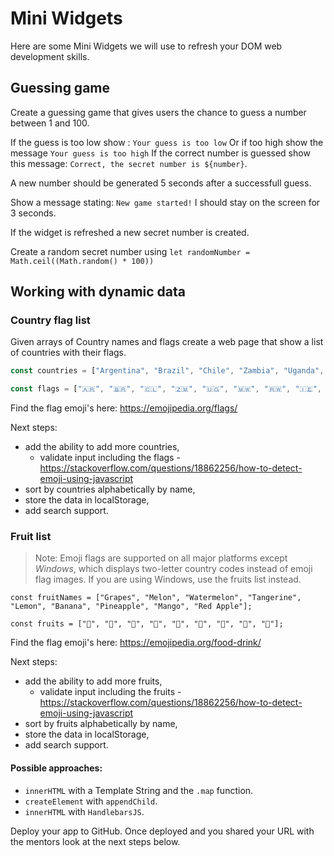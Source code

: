 # Mini Widgets

Here are some Mini Widgets we will use to refresh your DOM web development skills.
## Guessing game

Create a guessing game that gives users the chance to guess a number between 1 and 100.

If the guess is too low show : `Your guess is too low`
Or if too high show the message `Your guess is too high`
If the correct number is guessed show this message: `Correct, the secret number is ${number}`.

A new number should be generated 5 seconds after a successfull guess.

Show a message stating: `New game started!` I should stay on the screen for 3 seconds.

If the widget is refreshed a new secret number is created.

Create a random secret number using `let randomNumber = Math.ceil((Math.random() * 100))`

## Working with dynamic data

### Country flag list

Given arrays of Country names and flags create a web page that show a list of countries with their flags. 

```js
const countries = ["Argentina", "Brazil", "Chile", "Zambia", "Uganda", "Malawi", "Rwanda", "Ireland", "Switzerland"];

const flags = ["🇦🇷", "🇧🇷", "🇨🇱", "🇿🇲", "🇺🇬", "🇲🇼", "🇷🇼", "🇮🇪", "🇨🇭"];

```

Find the flag emoji's here: https://emojipedia.org/flags/

Next steps: 
* add the ability to add more countries,
	* validate input including the flags - https://stackoverflow.com/questions/18862256/how-to-detect-emoji-using-javascript
* sort by countries alphabetically by name,
* store the data in localStorage,
* add search support.


### Fruit list

> Note: Emoji flags are supported on all major platforms except *Windows*, which displays two-letter country codes instead of emoji flag images.
If you are using Windows, use the fruits list instead.

```
const fruitNames = ["Grapes", "Melon", "Watermelon", "Tangerine", "Lemon", "Banana", "Pineapple", "Mango", "Red Apple"];

const fruits = ["🍇", "🍈", "🍉", "🍊", "🍋", "🍌", "🍍", "🥭", "🍎"];

```

Find the flag emoji's here: https://emojipedia.org/food-drink/

Next steps: 
* add the ability to add more fruits,
	* validate input including the fruits - https://stackoverflow.com/questions/18862256/how-to-detect-emoji-using-javascript
* sort by fruits alphabetically by name,
* store the data in localStorage,
* add search support.

#### Possible approaches:

* `innerHTML` with a Template String and the `.map` function.
* `createElement` with `appendChild`.
* `innerHTML` with `HandlebarsJS`.

Deploy your app to GitHub. Once deployed and you shared your URL with the mentors look at the next steps below.


